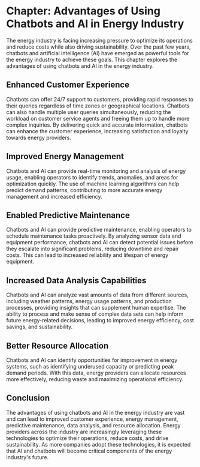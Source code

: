 Chapter: Advantages of Using Chatbots and AI in Energy Industry
===============================================================

The energy industry is facing increasing pressure to optimize its operations and reduce costs while also driving sustainability. Over the past few years, chatbots and artificial intelligence (AI) have emerged as powerful tools for the energy industry to achieve these goals. This chapter explores the advantages of using chatbots and AI in the energy industry.

Enhanced Customer Experience
----------------------------

Chatbots can offer 24/7 support to customers, providing rapid responses to their queries regardless of time zones or geographical locations. Chatbots can also handle multiple user queries simultaneously, reducing the workload on customer service agents and freeing them up to handle more complex inquiries. By delivering quick and accurate information, chatbots can enhance the customer experience, increasing satisfaction and loyalty towards energy providers.

Improved Energy Management
--------------------------

Chatbots and AI can provide real-time monitoring and analysis of energy usage, enabling operators to identify trends, anomalies, and areas for optimization quickly. The use of machine learning algorithms can help predict demand patterns, contributing to more accurate energy management and increased efficiency.

Enabled Predictive Maintenance
------------------------------

Chatbots and AI can provide predictive maintenance, enabling operators to schedule maintenance tasks proactively. By analyzing sensor data and equipment performance, chatbots and AI can detect potential issues before they escalate into significant problems, reducing downtime and repair costs. This can lead to increased reliability and lifespan of energy equipment.

Increased Data Analysis Capabilities
------------------------------------

Chatbots and AI can analyze vast amounts of data from different sources, including weather patterns, energy usage patterns, and production processes, providing insights that can supplement human expertise. The ability to process and make sense of complex data sets can help inform future energy-related decisions, leading to improved energy efficiency, cost savings, and sustainability.

Better Resource Allocation
--------------------------

Chatbots and AI can identify opportunities for improvement in energy systems, such as identifying underused capacity or predicting peak demand periods. With this data, energy providers can allocate resources more effectively, reducing waste and maximizing operational efficiency.

Conclusion
----------

The advantages of using chatbots and AI in the energy industry are vast and can lead to improved customer experience, energy management, predictive maintenance, data analysis, and resource allocation. Energy providers across the industry are increasingly leveraging these technologies to optimize their operations, reduce costs, and drive sustainability. As more companies adopt these technologies, it is expected that AI and chatbots will become critical components of the energy industry's future.
